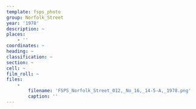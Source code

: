 ```yaml
---
template: fsps_photo
group: Norfolk_Street
year: '1978'
description: ~
places:
    - ''
coordinates: ~
heading: ~
classification: ~
section: ~
cell: ~
film_roll: ~
files:
    -
        filename: 'FSPS_Norfolk_Street_012,_No_16,_14-5-A,_1978.png'
        caption: ''
---
```

